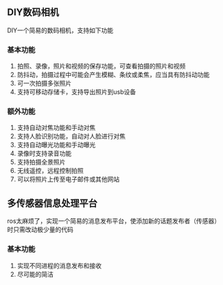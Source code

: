 ## DIY数码相机
DIY一个简易的数码相机，支持如下功能
### 基本功能
1. 拍照、录像，照片和视频的保存功能，可查看拍摄的照片和视频
2. 防抖动，拍摄过程中可能会产生模糊、条纹或柔焦，应当具有防抖动功能
3. 可一次拍摄多张照片
4. 支持可移动存储卡，支持导出照片到usb设备

### 额外功能
1. 支持自动对焦功能和手动对焦
2. 支持人脸识别功能，自动对人脸进行对焦
3. 支持自动曝光功能和手动曝光
4. 录像时支持录音功能
5. 支持拍摄全景照片
6. 无线遥控，远程控制拍照
7. 可以将照片上传至电子邮件或其他网站

## 多传感器信息处理平台
ros太麻烦了，实现一个简易的消息发布平台，使添加新的话题发布者（传感器）时只需改动极少量的代码
### 基本功能
1. 实现不同进程的消息发布和接收
2. 尽可能的简洁
